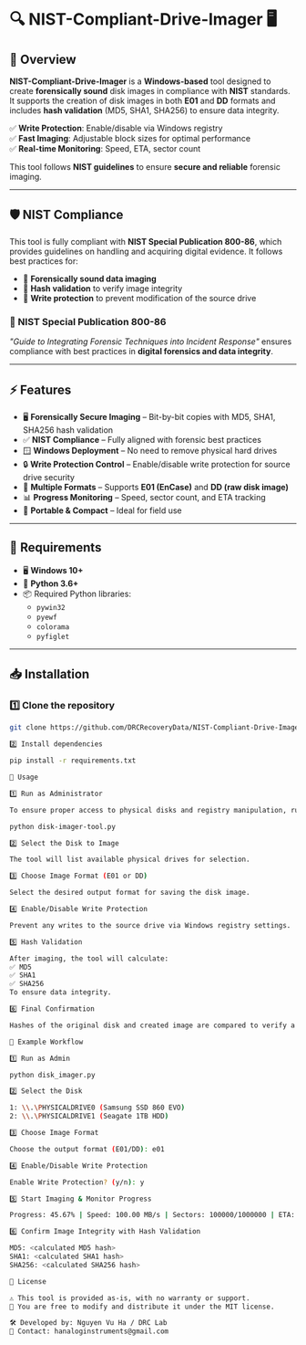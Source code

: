 # 🔍 NIST-Compliant-Drive-Imager 🖥️

## 📌 Overview  
**NIST-Compliant-Drive-Imager** is a **Windows-based** tool designed to create **forensically sound** disk images in compliance with **NIST** standards. It supports the creation of disk images in both **E01** and **DD** formats and includes **hash validation** (MD5, SHA1, SHA256) to ensure data integrity.  

✅ **Write Protection**: Enable/disable via Windows registry  
✅ **Fast Imaging**: Adjustable block sizes for optimal performance  
✅ **Real-time Monitoring**: Speed, ETA, sector count  

This tool follows **NIST guidelines** to ensure **secure and reliable** forensic imaging.  

---

## 🛡️ NIST Compliance  
This tool is fully compliant with **NIST Special Publication 800-86**, which provides guidelines on handling and acquiring digital evidence. It follows best practices for:  

- 🔹 **Forensically sound data imaging**  
- 🔹 **Hash validation** to verify image integrity  
- 🔹 **Write protection** to prevent modification of the source drive  

### 📖 NIST Special Publication 800-86  
*"Guide to Integrating Forensic Techniques into Incident Response"* ensures compliance with best practices in **digital forensics and data integrity**.

---

## ⚡ Features  
- 🖥️ **Forensically Secure Imaging** – Bit-by-bit copies with MD5, SHA1, SHA256 hash validation  
- ✅ **NIST Compliance** – Fully aligned with forensic best practices  
- 🪟 **Windows Deployment** – No need to remove physical hard drives  
- 🔒 **Write Protection Control** – Enable/disable write protection for source drive security  
- 📂 **Multiple Formats** – Supports **E01 (EnCase)** and **DD (raw disk image)**  
- 📊 **Progress Monitoring** – Speed, sector count, and ETA tracking  
- 🚀 **Portable & Compact** – Ideal for field use  

---

## 🔧 Requirements  
- 🖥️ **Windows 10+**  
- 🐍 **Python 3.6+**  
- 📦 Required Python libraries:  
  - `pywin32`  
  - `pyewf`  
  - `colorama`  
  - `pyfiglet`  

---

## 📥 Installation  
### 1️⃣ Clone the repository  
```bash
git clone https://github.com/DRCRecoveryData/NIST-Compliant-Drive-Imager.git

2️⃣ Install dependencies

pip install -r requirements.txt

🚀 Usage

1️⃣ Run as Administrator

To ensure proper access to physical disks and registry manipulation, run the tool as Administrator:

python disk-imager-tool.py

2️⃣ Select the Disk to Image

The tool will list available physical drives for selection.

3️⃣ Choose Image Format (E01 or DD)

Select the desired output format for saving the disk image.

4️⃣ Enable/Disable Write Protection

Prevent any writes to the source drive via Windows registry settings.

5️⃣ Hash Validation

After imaging, the tool will calculate:
✅ MD5
✅ SHA1
✅ SHA256
To ensure data integrity.

6️⃣ Final Confirmation

Hashes of the original disk and created image are compared to verify a successful imaging process.

📝 Example Workflow

1️⃣ Run as Admin

python disk_imager.py

2️⃣ Select the Disk

1: \\.\PHYSICALDRIVE0 (Samsung SSD 860 EVO)  
2: \\.\PHYSICALDRIVE1 (Seagate 1TB HDD)  

3️⃣ Choose Image Format

Choose the output format (E01/DD): e01

4️⃣ Enable/Disable Write Protection

Enable Write Protection? (y/n): y

5️⃣ Start Imaging & Monitor Progress

Progress: 45.67% | Speed: 100.00 MB/s | Sectors: 100000/1000000 | ETA: 00:10:00

6️⃣ Confirm Image Integrity with Hash Validation

MD5: <calculated MD5 hash>  
SHA1: <calculated SHA1 hash>  
SHA256: <calculated SHA256 hash>  

📜 License

⚠️ This tool is provided as-is, with no warranty or support.
📜 You are free to modify and distribute it under the MIT license.

🛠️ Developed by: Nguyen Vu Ha / DRC Lab
📧 Contact: hanaloginstruments@gmail.com